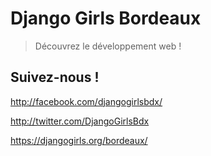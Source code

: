 # Django Girls Bordeaux

> Découvrez le développement web !

## Suivez-nous !

http://facebook.com/djangogirlsbdx/

http://twitter.com/DjangoGirlsBdx

https://djangogirls.org/bordeaux/
